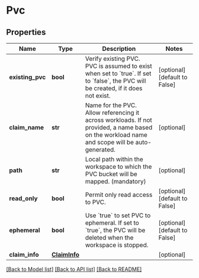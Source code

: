 # Pvc

## Properties
Name | Type | Description | Notes
------------ | ------------- | ------------- | -------------
**existing_pvc** | **bool** | Verify existing PVC. PVC is assumed to exist when set to &#x60;true&#x60;. If set to &#x60;false&#x60;, the PVC will be created, if it does not exist. | [optional] [default to False]
**claim_name** | **str** | Name for the PVC. Allow referencing it across workloads. If not provided, a name based on the workload name and scope will be auto-generated. | [optional] 
**path** | **str** | Local path within the workspace to which the PVC bucket will be mapped. (mandatory) | [optional] 
**read_only** | **bool** | Permit only read access to PVC. | [optional] [default to False]
**ephemeral** | **bool** | Use &#x60;true&#x60; to set PVC to ephemeral. If set to &#x60;true&#x60;, the PVC will be deleted when the workspace is stopped. | [optional] [default to False]
**claim_info** | [**ClaimInfo**](ClaimInfo.md) |  | [optional] 

[[Back to Model list]](../README.md#documentation-for-models) [[Back to API list]](../README.md#documentation-for-api-endpoints) [[Back to README]](../README.md)

